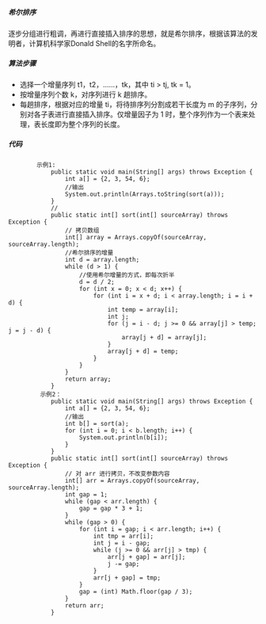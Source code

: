 ##### 希尔排序
逐步分组进行粗调，再进行直接插入排序的思想，就是希尔排序，根据该算法的发明者，计算机科学家Donald Shell的名字所命名。
##### 算法步骤
* 选择一个增量序列 t1，t2，……，tk，其中 ti > tj, tk = 1。
* 按增量序列个数 k，对序列进行 k 趟排序。
* 每趟排序，根据对应的增量 ti，将待排序列分割成若干长度为 m 的子序列，分别对各子表进行直接插入排序。仅增量因子为 1 时，整个序列作为一个表来处理，表长度即为整个序列的长度。
##### 代码

            示例1:
                public static void main(String[] args) throws Exception {
                    int a[] = {2, 3, 54, 6};
                    //输出
                    System.out.println(Arrays.toString(sort(a)));
                }
                //
                public static int[] sort(int[] sourceArray) throws Exception {
                    // 拷贝数组
                    int[] array = Arrays.copyOf(sourceArray, sourceArray.length);
                    //希尔排序的增量
                    int d = array.length;
                    while (d > 1) {
                        //使用希尔增量的方式，即每次折半
                        d = d / 2;
                        for (int x = 0; x < d; x++) {
                            for (int i = x + d; i < array.length; i = i + d) {
                                int temp = array[i];
                                int j;
                                for (j = i - d; j >= 0 && array[j] > temp; j = j - d) {
                                    array[j + d] = array[j];
                                }
                                array[j + d] = temp;
                            }
                        }
                    }
                    return array;
                }
             示例2：   
                public static void main(String[] args) throws Exception {
                    int a[] = {2, 3, 54, 6};
                    //输出
                    int b[] = sort(a);
                    for (int i = 0; i < b.length; i++) {
                        System.out.println(b[i]);
                    }
                }
                public static int[] sort(int[] sourceArray) throws Exception {
                    // 对 arr 进行拷贝，不改变参数内容
                    int[] arr = Arrays.copyOf(sourceArray, sourceArray.length);
                    int gap = 1;
                    while (gap < arr.length) {
                        gap = gap * 3 + 1;
                    }
                    while (gap > 0) {
                        for (int i = gap; i < arr.length; i++) {
                            int tmp = arr[i];
                            int j = i - gap;
                            while (j >= 0 && arr[j] > tmp) {
                                arr[j + gap] = arr[j];
                                j -= gap;
                            }
                            arr[j + gap] = tmp;
                        }
                        gap = (int) Math.floor(gap / 3);
                    }
                    return arr;
                }
                
